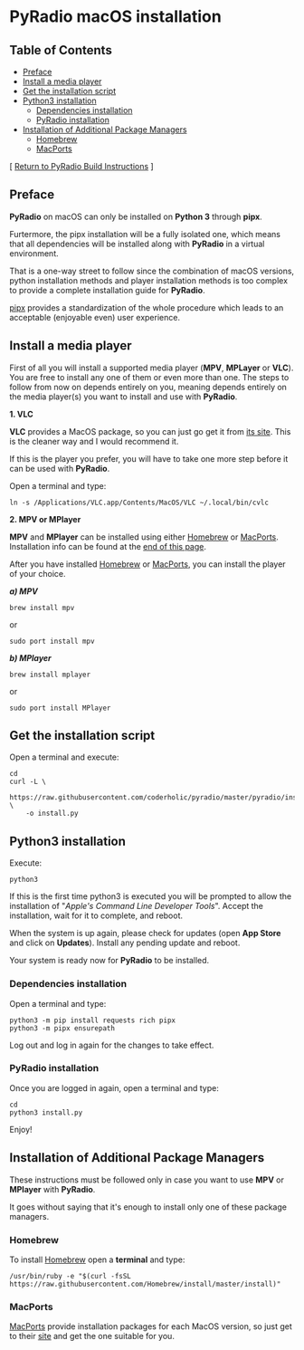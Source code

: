 # PyRadio macOS installation

## Table of Contents
<!-- vim-markdown-toc Marked -->

* [Preface](#preface)
* [Install a media player](#install-a-media-player)
* [Get the installation script](#get-the-installation-script)
* [Python3 installation](#python3-installation)
    * [Dependencies installation](#dependencies-installation)
    * [PyRadio installation](#pyradio-installation)
* [Installation of Additional Package Managers](#installation-of-additional-package-managers)
    * [Homebrew](#homebrew)
    * [MacPorts](#macports)

<!-- vim-markdown-toc -->

[ [Return to PyRadio Build Instructions](build.md#installation-guides) ]

## Preface

**PyRadio** on macOS can only be installed on **Python 3** through **pipx**.

Furtermore, the pipx installation will be a fully isolated one, which means that all dependencies will be installed along with **PyRadio** in a virtual environment.

That is a one-way street to follow since the combination of macOS versions, python installation methods and player installation methods is too complex to provide a complete installation guide for **PyRadio**.

[pipx](https://pypa.github.io/pipx/) provides a standardization of the whole procedure which leads to an acceptable (enjoyable even) user experience.


## Install a media player

First of all you will install a supported media player (**MPV**, **MPLayer** or **VLC**). You are free to install any one of them or even more than one. The steps to follow from now on depends entirely on you, meaning depends entirely on the media player(s) you want to install and use with **PyRadio**.

**1\. VLC**

**VLC** provides a MacOS package, so you can just go get it from [its site](https://www.videolan.org/vlc/). This is the cleaner way and I would recommend it.

If this is the player you prefer, you will have to take one more step before it can be used with **PyRadio**.

Open a terminal and type:

    ln -s /Applications/VLC.app/Contents/MacOS/VLC ~/.local/bin/cvlc


**2\. MPV or MPlayer**

**MPV** and **MPlayer** can be installed using either [Homebrew](https://github.com/Homebrew/homebrew) or [MacPorts](https://www.macports.org/). Installation info can be found at the [end of this page](#installation-of-additional-package-managers).

After you have installed [Homebrew](https://github.com/Homebrew/homebrew) or [MacPorts](https://www.macports.org/), you can install the player of your choice.

***a)  MPV***

    brew install mpv

or

    sudo port install mpv

***b) MPlayer***

    brew install mplayer

or

    sudo port install MPlayer

## Get the installation script

Open a terminal and execute:

```
cd
curl -L \
    https://raw.githubusercontent.com/coderholic/pyradio/master/pyradio/install.py \
    -o install.py
```

## Python3 installation

Execute:

    python3

If this is the first time python3 is executed you will be prompted to allow the installation of "*Apple's Command Line Developer Tools*". Accept the installation, wait for it to complete, and reboot.

When the system is up again, please check for updates (open **App Store** and click on **Updates**). Install any pending update and reboot.

Your system is ready now for **PyRadio** to be installed.


### Dependencies installation

Open a terminal and type:

```
python3 -m pip install requests rich pipx
python3 -m pipx ensurepath
```

Log out and log in again for the changes to take effect.

### PyRadio installation

Once you are logged in again, open a terminal and type:

```
cd
python3 install.py
```

Enjoy!

## Installation of Additional Package Managers

These instructions must be followed only in case you want to use **MPV** or **MPlayer** with **PyRadio**.

It goes without saying that it's enough to install only one of these package managers.

### Homebrew

To install [Homebrew](https://github.com/Homebrew/homebrew) open a **terminal** and type:

    /usr/bin/ruby -e "$(curl -fsSL https://raw.githubusercontent.com/Homebrew/install/master/install)"

### MacPorts

[MacPorts](https://www.macports.org/) provide installation packages for each MacOS version, so just get to their [site](https://www.macports.org/install.php) and get the one suitable for you.
